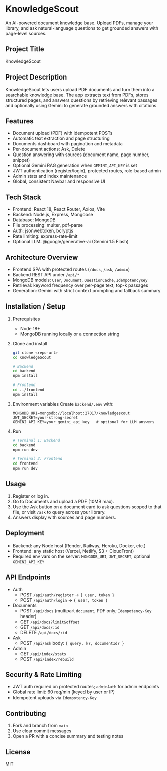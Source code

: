 KnowledgeScout
===============

An AI-powered document knowledge base. Upload PDFs, manage your library, and ask natural-language questions to get grounded answers with page-level sources.

Project Title
-------------
KnowledgeScout

Project Description
-------------------
KnowledgeScout lets users upload PDF documents and turn them into a searchable knowledge base. The app extracts text from PDFs, stores structured pages, and answers questions by retrieving relevant passages and optionally using Gemini to generate grounded answers with citations.

Features
--------
- Document upload (PDF) with idempotent POSTs
- Automatic text extraction and page structuring
- Documents dashboard with pagination and metadata
- Per-document actions: Ask, Delete
- Question answering with sources (document name, page number, snippet)
- Optional Gemini RAG generation when `GEMINI_API_KEY` is set
- JWT authentication (register/login), protected routes, role-based admin
- Admin stats and index maintenance
- Global, consistent Navbar and responsive UI

Tech Stack
---------
- Frontend: React 18, React Router, Axios, Vite
- Backend: Node.js, Express, Mongoose
- Database: MongoDB
- File processing: multer, pdf-parse
- Auth: jsonwebtoken, bcryptjs
- Rate limiting: express-rate-limit
- Optional LLM: @google/generative-ai (Gemini 1.5 Flash)

Architecture Overview
---------------------
- Frontend SPA with protected routes (`/docs`, `/ask`, `/admin`)
- Backend REST API under `/api/*`
- MongoDB models: `User`, `Document`, `QuestionCache`, `IdempotencyKey`
- Retrieval: keyword frequency over per-page text; top-k passages
- Generation: Gemini with strict context prompting and fallback summary

Installation / Setup
--------------------
1. Prerequisites
   - Node 18+
   - MongoDB running locally or a connection string

2. Clone and install
   ```bash
   git clone <repo-url>
   cd KnowledgeScout
   
   # Backend
   cd backend
   npm install
   
   # Frontend
   cd ../frontend
   npm install
   ```

3. Environment variables
   Create `backend/.env` with:
   ```
   MONGODB_URI=mongodb://localhost:27017/knowledgescout
   JWT_SECRET=your-strong-secret
   GEMINI_API_KEY=your_gemini_api_key   # optional for LLM answers
   ```

4. Run
   ```bash
   # Terminal 1: Backend
   cd backend
   npm run dev
   
   # Terminal 2: Frontend
   cd frontend
   npm run dev
   ```

Usage
-----
1. Register or log in.
2. Go to Documents and upload a PDF (10MB max).
3. Use the Ask button on a document card to ask questions scoped to that file, or visit `/ask` to query across your library.
4. Answers display with sources and page numbers.

Deployment
----------
- Backend: any Node host (Render, Railway, Heroku, Docker, etc.)
- Frontend: any static host (Vercel, Netlify, S3 + CloudFront)
- Required env vars on the server: `MONGODB_URI`, `JWT_SECRET`, optional `GEMINI_API_KEY`

API Endpoints
-------------
- Auth
  - POST `/api/auth/register` → `{ user, token }`
  - POST `/api/auth/login` → `{ user, token }`
- Documents
  - POST `/api/docs` (multipart `document`, PDF only; `Idempotency-Key` header)
  - GET `/api/docs?limit&offset`
  - GET `/api/docs/:id`
  - DELETE `/api/docs/:id`
- Ask
  - POST `/api/ask` body: `{ query, k?, documentId? }`
- Admin
  - GET `/api/index/stats`
  - POST `/api/index/rebuild`

Security & Rate Limiting
------------------------
- JWT auth required on protected routes; `adminAuth` for admin endpoints
- Global rate limit: 60 req/min (keyed by user or IP)
- Idempotent uploads via `Idempotency-Key`

Contributing
------------
1. Fork and branch from `main`
2. Use clear commit messages
3. Open a PR with a concise summary and testing notes

License
-------
MIT

